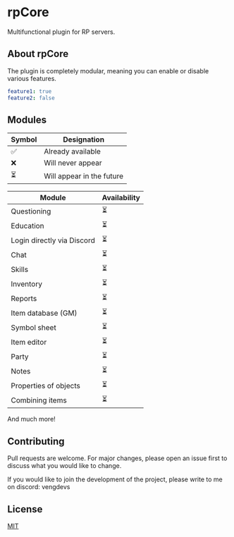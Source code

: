 # rpCore

Multifunctional plugin for RP servers.

## About rpCore

The plugin is completely modular, meaning you can enable or disable various features.

```yaml
feature1: true
feature2: false
```

## Modules

| Symbol | Designation |
| ------ | ----------- |
| ✅ | Already available |
| ❌ | Will never appear |
| ⏳ | Will appear in the future |

| Module                     | Availability |
| -------------------------- | ------------ |
| Questioning                | ⏳          |
| Education                  | ⏳          |
| Login directly via Discord | ⏳          |
| Chat                       | ⏳          |
| Skills                     | ⏳          |
| Inventory                  | ⏳          |
| Reports                    | ⏳          |
| Item database (GM)         | ⏳          |
| Symbol sheet               | ⏳          |
| Item editor                | ⏳          |
| Party                      | ⏳          |
| Notes                      | ⏳          |
| Properties of objects      | ⏳          |
| Combining items            | ⏳          |

And much more!

## Contributing

Pull requests are welcome. For major changes, please open an issue first
to discuss what you would like to change.

If you would like to join the development of the project, please write to me on discord: vengdevs

## License

[MIT](https://choosealicense.com/licenses/mit/)
